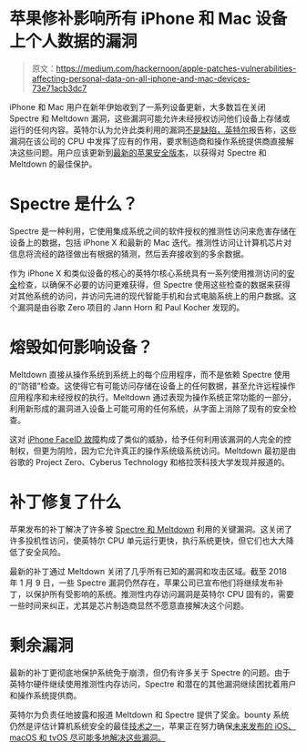 # 苹果修补影响所有 iPhone 和 Mac 设备上个人数据的漏洞

> 原文：<https://medium.com/hackernoon/apple-patches-vulnerabilities-affecting-personal-data-on-all-iphone-and-mac-devices-73e71acb3dc7>

iPhone 和 Mac 用户在新年伊始收到了一系列设备更新，大多数旨在关闭 Spectre 和 Meltdown 漏洞，这些漏洞可能允许未经授权访问他们设备上存储或运行的任何内容。英特尔认为允许此类利用的漏洞[不是缺陷，英特尔](https://www.intel.com/content/www/us/en/architecture-and-technology/facts-about-side-channel-analysis-and-intel-products.html#3)报告称，这些漏洞在该公司的 CPU 中发挥了应有的作用，要求制造商和操作系统提供商直接解决这些问题。用户应该更新到[最新的苹果安全版本](https://support.apple.com/en-us/HT201222)，以获得对 Spectre 和 Meltdown 的最佳保护。

# Spectre 是什么？

Spectre 是一种利用，它使用集成系统之间的软件授权的推测性访问来危害存储在设备上的数据，包括 iPhone X 和最新的 Mac 迭代。推测性访问让计算机芯片对信息将流经的路径做出有根据的猜测，然后丢弃接收到的多余数据。

作为 iPhone X 和类似设备的核心的英特尔核心系统具有一系列使用推测访问的[安全](https://hackernoon.com/tagged/security)检查，以确保不必要的访问更难获得，但 Spectre 使用这些检查的数据来获得对其他系统的访问，并访问先进的现代智能手机和台式电脑系统上的用户数据。这个漏洞是由谷歌 Zero 项目的 Jann Horn 和 Paul Kocher 发现的。

# 熔毁如何影响设备？

Meltdown 直接从操作系统到系统上的每个应用程序，而不是依赖 Spectre 使用的“防错”检查。这使得它有可能访问存储在设备上的任何数据，甚至允许远程操作应用程序和未经授权的执行。Meltdown 通过表现为操作系统正常功能的一部分，利用新形成的漏洞进入设备上可能可用的任何系统，从字面上消除了现有的安全检查。

这对 [iPhone FaceID 故障](https://hackernoon.com/my-younger-brother-can-access-my-iphone-x-face-id-is-not-secure-376c904f88bc)构成了类似的威胁，给予任何利用该漏洞的人完全的控制权，但更为阴险，因为它允许真正的操作系统级系统访问。Meltdown 最初是由谷歌的 Project Zero、Cyberus Technology 和格拉茨科技大学发现并报道的。

# 补丁修复了什么

苹果发布的补丁解决了许多被 [Spectre 和 Meltdown](https://spectreattack.com/) 利用的关键漏洞。这关闭了许多投机性访问，使英特尔 CPU 单元运行更快，执行系统更快，但它们也大大降低了安全风险。

最新的补丁通过 Meltdown 关闭了几乎所有已知的漏洞和攻击区域。截至 2018 年 1 月 9 日，一些 Spectre 漏洞仍然存在，苹果公司已宣布他们将继续发布补丁，以保护所有受影响的系统。推测性内存访问漏洞是英特尔 CPU 固有的，需要一些时间来纠正，尤其是芯片制造商显然不愿意直接解决这个问题。

# 剩余漏洞

最新的补丁更彻底地保护系统免于崩溃，但仍有许多关于 Spectre 的问题。由于英特尔硬件继续使用推测性内存访问，Spectre 和潜在的其他漏洞继续困扰着用户和操作系统提供商。

英特尔为负责任地披露和报道 Meltdown 和 Spectre 提供了奖金。bounty 系统仍然是评估计算机系统安全的最佳[技术之一](https://graduatedegrees.online.njit.edu/resources/mscs/mscs-articles/techniques-for-evaluating-the-security-of-computer-systems/)，苹果正在努力确保[未来发布的 iOS、macOS 和 tvOS 尽可能多地解决这些漏洞。](https://hackernoon.com/tagged/future)